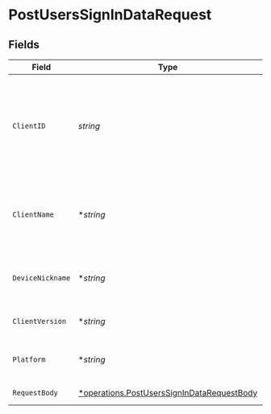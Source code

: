 # PostUsersSignInDataRequest


## Fields

| Field                                                                                                   | Type                                                                                                    | Required                                                                                                | Description                                                                                             | Example                                                                                                 |
| ------------------------------------------------------------------------------------------------------- | ------------------------------------------------------------------------------------------------------- | ------------------------------------------------------------------------------------------------------- | ------------------------------------------------------------------------------------------------------- | ------------------------------------------------------------------------------------------------------- |
| `ClientID`                                                                                              | *string*                                                                                                | :heavy_check_mark:                                                                                      | An opaque identifier unique to the client (UUID, serial number, or other unique device ID)              | 3381b62b-9ab7-4e37-827b-203e9809eb58                                                                    |
| `ClientName`                                                                                            | **string*                                                                                               | :heavy_minus_sign:                                                                                      | The name of the client application. (Plex Web, Plex Media Server, etc.)                                 | Plex for Roku                                                                                           |
| `DeviceNickname`                                                                                        | **string*                                                                                               | :heavy_minus_sign:                                                                                      | A relatively friendly name for the client device                                                        | Roku 3                                                                                                  |
| `ClientVersion`                                                                                         | **string*                                                                                               | :heavy_minus_sign:                                                                                      | The version of the client application.                                                                  | 2.4.1                                                                                                   |
| `Platform`                                                                                              | **string*                                                                                               | :heavy_minus_sign:                                                                                      | The platform of the client application.                                                                 | Roku                                                                                                    |
| `RequestBody`                                                                                           | [*operations.PostUsersSignInDataRequestBody](../../models/operations/postuserssignindatarequestbody.md) | :heavy_minus_sign:                                                                                      | Login credentials                                                                                       |                                                                                                         |